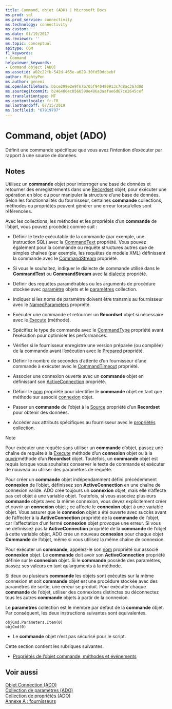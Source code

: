 ```yaml
---
title: Command, objet (ADO) | Microsoft Docs
ms.prod: sql
ms.prod_service: connectivity
ms.technology: connectivity
ms.custom: ''
ms.date: 01/19/2017
ms.reviewer: ''
ms.topic: conceptual
apitype: COM
f1_keywords:
- Command
helpviewer_keywords:
- Command object [ADO]
ms.assetid: a02c22fb-542d-465e-a629-30fd59dcbebf
author: MightyPen
ms.author: genemi
ms.openlocfilehash: bbce299e2e9f67b705f940480913c7d8ac367d0d
ms.sourcegitcommit: b2464064c0566590e486a3aafae6d67ce2645cef
ms.translationtype: MT
ms.contentlocale: fr-FR
ms.lasthandoff: 07/15/2019
ms.locfileid: "67919797"
---
```

# <a name="command-object-ado"></a>Command, objet (ADO)
Définit une commande spécifique que vous avez l’intention d’exécuter par rapport à une source de données.  
  
## <a name="remarks"></a>Notes  
 Utilisez un **commande** objet pour interroger une base de données et retourner des enregistrements dans une [Recordset](../../../ado/reference/ado-api/recordset-object-ado.md) objet, pour exécuter une opération en bloc ou pour manipuler la structure d’une base de données. Selon les fonctionnalités du fournisseur, certaines **commande** collections, méthodes ou propriétés peuvent générer une erreur lorsqu’elles sont référencées.  
  
 Avec les collections, les méthodes et les propriétés d’un **commande** de l’objet, vous pouvez procédez comme suit :  
  
-   Définir le texte exécutable de la commande (par exemple, une instruction SQL) avec la [CommandText](../../../ado/reference/ado-api/commandtext-property-ado.md) propriété. Vous pouvez également pour la commande ou requête structures autres que de simples chaînes (par exemple, les requêtes de modèle XML) définissent la commande avec le [CommandStream](../../../ado/reference/ado-api/commandstream-property-ado.md) propriété.  
  
-   Si vous le souhaitez, indiquer le dialecte de commande utilisé dans le **CommandText** ou **CommandStream** avec la [dialecte](../../../ado/reference/ado-api/dialect-property.md) propriété.  
  
-   Définir des requêtes paramétrables ou les arguments de procédure stockée avec [paramètre](../../../ado/reference/ado-api/parameter-object.md) objets et le [paramètres](../../../ado/reference/ado-api/parameters-collection-ado.md) collection.  
  
-   Indiquer si les noms de paramètre doivent être transmis au fournisseur avec le [NamedParameters](../../../ado/reference/ado-api/namedparameters-property-ado.md) propriété.  
  
-   Exécuter une commande et retourner un **Recordset** objet si nécessaire avec le [Execute](../../../ado/reference/ado-api/execute-method-ado-command.md) (méthode).  
  
-   Spécifiez le type de commande avec le [CommandType](../../../ado/reference/ado-api/commandtype-property-ado.md) propriété avant l’exécution pour optimiser les performances.  
  
-   Vérifier si le fournisseur enregistre une version préparée (ou compilée) de la commande avant l’exécution avec le [Prepared](../../../ado/reference/ado-api/prepared-property-ado.md) propriété.  
  
-   Définir le nombre de secondes d’attente d’un fournisseur d’une commande à exécuter avec le [CommandTimeout](../../../ado/reference/ado-api/commandtimeout-property-ado.md) propriété.  
  
-   Associer une connexion ouverte avec un **commande** objet en définissant son [ActiveConnection](../../../ado/reference/ado-api/activeconnection-property-ado.md) propriété.  
  
-   Définir le [nom](../../../ado/reference/ado-api/name-property-ado.md) propriété pour identifier le **commande** objet en tant que méthode sur associé [connexion](../../../ado/reference/ado-api/connection-object-ado.md) objet.  
  
-   Passer un **commande** de l’objet à la [Source](../../../ado/reference/ado-api/source-property-ado-recordset.md) propriété d’un **Recordset** pour obtenir des données.  
  
-   Accéder aux attributs spécifiques au fournisseur avec le [propriétés](../../../ado/reference/ado-api/properties-collection-ado.md) collection.  
  
> [!NOTE]
>  Pour exécuter une requête sans utiliser un **commande** d’objet, passez une chaîne de requête à la [Execute](../../../ado/reference/ado-api/execute-method-ado-connection.md) méthode d’un **connexion** objet ou à la [ouvrir](../../../ado/reference/ado-api/open-method-ado-recordset.md)méthode d’un **Recordset** objet. Toutefois, un **commande** objet est requis lorsque vous souhaitez conserver le texte de commande et exécuter de nouveau ou utiliser des paramètres de requête.  
  
 Pour créer un **commande** objet indépendamment défini précédemment **connexion** de l’objet, définissez son **ActiveConnection** en une chaîne de connexion valide. ADO crée toujours un **connexion** objet, mais elle n’affecte pas cet objet à une variable objet. Toutefois, si vous associez plusieurs **commande** objets avec la même connexion, vous devez explicitement créer et ouvrir un **connexion** objet ; ce affecte le **connexion** objet à une variable objet. Vous assurer que le **connexion** objet a été ouverte avec succès avant de l’affecter à la **ActiveConnection** propriété de la **commande** de l’objet, car l’affectation d’un fermé **connexion** objet provoque une erreur. Si vous ne définissez pas la **ActiveConnection** propriété de la **commande** de l’objet à cette variable objet, ADO crée un nouveau **connexion** pour chaque objet  **Commande** de l’objet, même si vous utilisez la même chaîne de connexion.  
  
 Pour exécuter un **commande**, appelez-le son [nom](../../../ado/reference/ado-api/name-property-ado.md) propriété sur associé **connexion** objet. Le **commande** doit avoir son **ActiveConnection** propriété définie sur le **connexion** objet. Si le **commande** possède des paramètres, passez ses valeurs en tant qu’arguments à la méthode.  
  
 Si deux ou plusieurs **commande** les objets sont exécutés sur la même connexion et soit **commande** objet est une procédure stockée avec des paramètres de sortie, une erreur se produit. Pour exécuter chaque **commande** de l’objet, utiliser des connexions distinctes ou déconnectez tous les autres **commande** objets à partir de la connexion.  
  
 Le **paramètres** collection est le membre par défaut de la **commande** objet. Par conséquent, les deux instructions suivantes sont équivalentes.  
  
```  
objCmd.Parameters.Item(0)  
objCmd(0)  
```  
  
-   Le **commande** objet n’est pas sécurisé pour le script.  
  
 Cette section contient les rubriques suivantes.  
  
-   [Propriétés de l’objet commande, méthodes et événements](../../../ado/reference/ado-api/command-object-properties-methods-and-events.md)  
  
## <a name="see-also"></a>Voir aussi  
 [Objet Connection (ADO)](../../../ado/reference/ado-api/connection-object-ado.md)   
 [Collection de paramètres (ADO)](../../../ado/reference/ado-api/parameters-collection-ado.md)   
 [Collection de propriétés (ADO)](../../../ado/reference/ado-api/properties-collection-ado.md)   
 [Annexe A : fournisseurs](../../../ado/guide/appendixes/appendix-a-providers.md)
